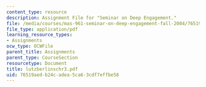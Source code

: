```yaml
---
content_type: resource
description: Assignment File for "Seminar on Deep Engagement."
file: /media/courses/mas-961-seminar-on-deep-engagement-fall-2004/76519aedb24cadea5ca63cdf7effbe58_lutzberlinschr3.pdf
file_type: application/pdf
learning_resource_types:
- Assignments
ocw_type: OCWFile
parent_title: Assignments
parent_type: CourseSection
resourcetype: Document
title: lutzberlinschr3.pdf
uid: 76519aed-b24c-adea-5ca6-3cdf7effbe58
---
```

